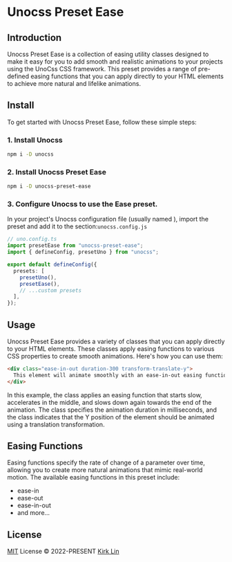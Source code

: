 # Unocss Preset Ease

## Introduction
Unocss Preset Ease is a collection of easing utility classes designed to make it easy for you to add smooth and realistic animations to your projects using the UnoCss CSS framework. 
This preset provides a range of pre-defined easing functions that you can apply directly to your HTML elements to achieve more natural and lifelike animations.

## Install
To get started with Unocss Preset Ease, follow these simple steps:

### 1. Install Unocss
```bash
npm i -D unocss
```

### 2. Install Unocss Preset Ease
```bash
npm i -D unocss-preset-ease
```
### 3. Configure Unocss to use the Ease preset. 
In your project's Unocss configuration file (usually named ),
import the preset and add it to the section:`unocss.config.js`

```ts
// uno.config.ts
import presetEase from "unocss-preset-ease";
import { defineConfig, presetUno } from "unocss";

export default defineConfig({
  presets: [
    presetUno(),
    presetEase(),
    // ...custom presets
  ],
});
```

## Usage
Unocss Preset Ease provides a variety of classes that you can apply directly to your HTML elements. 
These classes apply easing functions to various CSS properties to create smooth animations. Here's how you can use them:

```html
<div class="ease-in-out duration-300 transform-translate-y">
  This element will animate smoothly with an ease-in-out easing function when its Y position changes.
</div>
```

In this example, the  class applies an easing function that starts slow, accelerates in the middle,
and slows down again towards the end of the animation. 
The class specifies the animation duration in milliseconds, 
and the class indicates that the Y position of the element should be animated using a translation transformation.

## Easing Functions
Easing functions specify the rate of change of a parameter over time, allowing you to create more natural animations that mimic real-world motion. The available easing functions in this preset include:
- ease-in
- ease-out
- ease-in-out
- and more...


## License

[MIT](./LICENSE) License &copy; 2022-PRESENT [Kirk Lin](https://github.com/kirklin)
